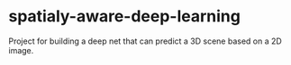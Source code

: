 # spatialy-aware-deep-learning
Project for building a deep net that can predict a 3D scene based on a 2D image.
